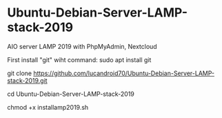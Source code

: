 # Ubuntu-Debian-Server-LAMP-stack-2019
AIO server LAMP 2019 with PhpMyAdmin, Nextcloud 

First install "git" wiht command: sudo apt install git

git clone https://github.com/lucandroid70/Ubuntu-Debian-Server-LAMP-stack-2019.git

cd Ubuntu-Debian-Server-LAMP-stack-2019

chmod +x installamp2019.sh
